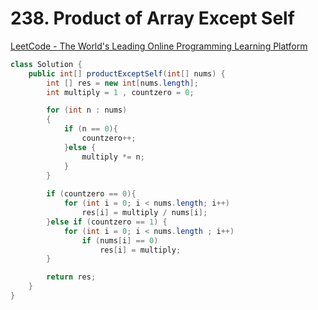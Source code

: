 # 238. Product of Array Except Self

[LeetCode - The World's Leading Online Programming Learning Platform](https://leetcode.com/problems/product-of-array-except-self/)

```java
class Solution {
    public int[] productExceptSelf(int[] nums) {
        int [] res = new int[nums.length];
        int multiply = 1 , countzero = 0;

        for (int n : nums)
        {
            if (n == 0){
                countzero++;
            }else {
                multiply *= n;
            }
        }
        
        if (countzero == 0){
            for (int i = 0; i < nums.length; i++)
                res[i] = multiply / nums[i];
        }else if (countzero == 1) {
            for (int i = 0; i < nums.length ; i++)
                if (nums[i] == 0)
                    res[i] = multiply;
        }

        return res;
    }
}
```
